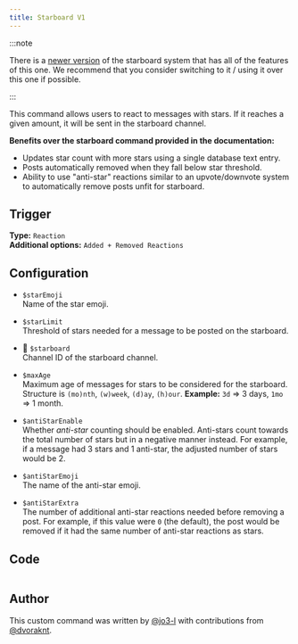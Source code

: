 ```yaml
---
title: Starboard V1
---
```


:::note

There is a [newer version](starboard/v2/overview) of the starboard system that has all of the features of this one. We recommend that you consider switching to it / using it over this one if possible.

:::

This command allows users to react to messages with stars. If it reaches a given amount, it will be sent in the starboard channel.

**Benefits over the starboard command provided in the documentation:**

- Updates star count with more stars using a single database text entry.
- Posts automatically removed when they fall below star threshold.
- Ability to use "anti-star" reactions similar to an upvote/downvote system to automatically remove posts unfit for starboard.

## Trigger

**Type:** `Reaction`<br />
**Additional options:** `Added + Removed Reactions`

## Configuration

- `$starEmoji`<br />
  Name of the star emoji.

- `$starLimit`<br />
  Threshold of stars needed for a message to be posted on the starboard.

- 📌 `$starboard`<br />
  Channel ID of the starboard channel.

- `$maxAge`<br />
  Maximum age of messages for stars to be considered for the starboard. Structure is `(mo)nth`, `(w)week`, `(d)ay`, `(h)our`.
  **Example:** `3d` => 3 days, `1mo` => 1 month.

- `$antiStarEnable`<br />
  Whether _anti-star_ counting should be enabled. Anti-stars count towards the total number of stars but in a negative manner instead. For example, if a message had 3 stars and 1 anti-star, the adjusted number of stars would be 2.

- `$antiStarEmoji`<br />
  The name of the anti-star emoji.

- `$antiStarExtra`<br />
  The number of additional anti-star reactions needed before removing a post. For example, if this value were `0` (the default), the post would be removed if it had the same number of anti-star reactions as stars.

## Code

```gotmpl file=../../../../src/fun/starboard/v1/starboard.go.tmpl

```

## Author

This custom command was written by [@jo3-l](https://github.com/jo3-l) with contributions from [@dvoraknt](https://github.com/dvoraknt).

